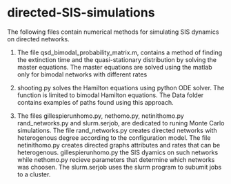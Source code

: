 # directed-SIS-simulations
The following files contain numerical methods for simulating SIS dynamics on directed networks.

1. The file qsd_bimodal_probability_matrix.m, contains a method of finding the extinction time and the quasi-stationary distribution by solving
the master equations. The master equations are solved using the matlab only for bimodal networks with different rates

2. shooting.py solves the Hamilton equations using python ODE solver. The function is limited to bimodal Hamilton equations. The Data folder contains examples 
of paths found using this approach.

3. The files gillespierunhomo.py, nethomo.py, netinithomo.py rand_networks.py and slurm.serjob, are dedicated to runing Monte Carlo simulations. 
The file rand_networks.py creates directed networks with heterogenous degree according to the configuration model. The file netinithomo.py creates directed
graphs attributes and rates that can be heterogenous. gillespierunhomo.py the SIS dyamics on such networks while nethomo.py recieve parameters that determine 
which networks was choosen.
The slurm.serjob uses the slurm program to subumit jobs to a cluster.
